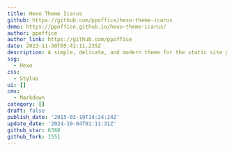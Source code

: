 ```yaml
---
title: Hexo Theme Icarus
github: https://github.com/ppoffice/hexo-theme-icarus
demo: https://ppoffice.github.io/hexo-theme-icarus/
author: ppoffice
author_link: https://github.com/ppoffice
date: 2023-11-30T05:41:11.235Z
description: A simple, delicate, and modern theme for the static site generator Hexo.
ssg:
  - Hexo
css:
  - Stylus
ui: []
cms:
  - Markdown
category: []
draft: false
publish_date: '2015-03-19T14:24:24Z'
update_date: '2024-10-04T01:11:31Z'
github_star: 6380
github_fork: 1551
---
```

